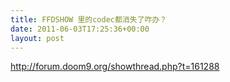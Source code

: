 ```yaml
---
title: FFDSHOW 里的codec都消失了咋办？
date: 2011-06-03T17:25:36+00:00
layout: post
---
```

http://forum.doom9.org/showthread.php?t=161288
